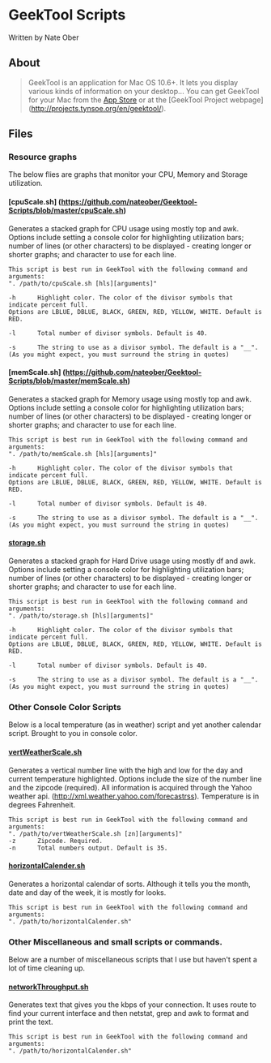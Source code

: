 # GeekTool Scripts
Written by Nate Ober

## About
>GeekTool is an application for Mac OS 10.6+. 
>It lets you display various kinds of information on your desktop...
You can get GeekTool for your Mac from the [App Store](http://itunes.apple.com/us/app/geektool/id456877552?mt=12) or at the [GeekTool Project webpage] (http://projects.tynsoe.org/en/geektool/).

## Files
### Resource graphs
The below flies are graphs that monitor your CPU, Memory and Storage utilization.

#### [cpuScale.sh] (https://github.com/nateober/Geektool-Scripts/blob/master/cpuScale.sh)
Generates a stacked graph for CPU usage using mostly top and awk.
Options include setting a console color for highlighting utilization bars; number of lines (or other characters) to be displayed - creating longer or shorter graphs; and character to use for each line. 
	
	This script is best run in GeekTool with the following command and arguments:
	". /path/to/cpuScale.sh [hls][arguments]"
	
	-h      Highlight color. The color of the divisor symbols that indicate percent full. 
	Options are LBLUE, DBLUE, BLACK, GREEN, RED, YELLOW, WHITE. Default is RED.
	
	-l      Total number of divisor symbols. Default is 40.
	
	-s      The string to use as a divisor symbol. The default is a "__". (As you might expect, you must surround the string in quotes)

#### [memScale.sh] (https://github.com/nateober/Geektool-Scripts/blob/master/memScale.sh)
Generates a stacked graph for Memory usage using mostly top and awk.
Options include setting a console color for highlighting utilization bars; number of lines (or other characters) to be displayed - creating longer or shorter graphs; and character to use for each line. 
	
	This script is best run in GeekTool with the following command and arguments:
	". /path/to/memScale.sh [hls][arguments]"
	
	-h      Highlight color. The color of the divisor symbols that indicate percent full. 
	Options are LBLUE, DBLUE, BLACK, GREEN, RED, YELLOW, WHITE. Default is RED.
	
	-l      Total number of divisor symbols. Default is 40.
	
	-s      The string to use as a divisor symbol. The default is a "__". (As you might expect, you must surround the string in quotes)

#### [storage.sh](https://github.com/nateober/Geektool-Scripts/blob/master/storage.sh)
Generates a stacked graph for Hard Drive usage using mostly df and awk.
Options include setting a console color for highlighting utilization bars; number of lines (or other characters) to be displayed - creating longer or shorter graphs; and character to use for each line. 
	
	This script is best run in GeekTool with the following command and arguments:
	". /path/to/storage.sh [hls][arguments]"
	
	-h      Highlight color. The color of the divisor symbols that indicate percent full. 
	Options are LBLUE, DBLUE, BLACK, GREEN, RED, YELLOW, WHITE. Default is RED.
	
	-l      Total number of divisor symbols. Default is 40.
	
	-s      The string to use as a divisor symbol. The default is a "__". (As you might expect, you must surround the string in quotes)
	
### Other Console Color Scripts
Below is a local temperature (as in weather) script and yet another calendar script. Brought to you in console color.

#### [vertWeatherScale.sh](https://github.com/nateober/Geektool-Scripts/blob/master/vertWeatherScale.sh)
Generates a vertical number line with the high and low for the day and current temperature highlighted.
Options include the size of the number line and the zipcode (required). All information is acquired through the Yahoo weather api. (http://xml.weather.yahoo.com/forecastrss).
Temperature is in degrees Fahrenheit.

	This script is best run in GeekTool with the following command and arguments:
	". /path/to/vertWeatherScale.sh [zn][arguments]"
	-z      Zipcode. Required.
	-n      Total numbers output. Default is 35.

#### [horizontalCalender.sh](https://github.com/nateober/Geektool-Scripts/blob/master/horizontalCalender.sh)
Generates a horizontal calendar of sorts. Although it tells you the month, date and day of the week, it is mostly for looks.

	This script is best run in GeekTool with the following command and arguments:
	". /path/to/horizontalCalender.sh"
	
### Other Miscellaneous and small scripts or commands. 
Below are a number of miscellaneous scripts that I use but haven't spent a lot of time cleaning up.

#### [networkThroughput.sh](https://github.com/nateober/Geektool-Scripts/blob/master/networkThroughput.sh)
Generates text that gives you the kbps of your connection. It uses route to find your current interface and then netstat, grep and awk to format and print the text.

	This script is best run in GeekTool with the following command and arguments:
	". /path/to/horizontalCalender.sh"
